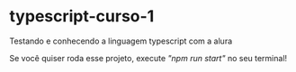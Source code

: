 # typescript-curso-1
Testando e conhecendo a linguagem typescript com a alura

Se você quiser roda esse projeto, execute *"npm run start"* no seu terminal! 
